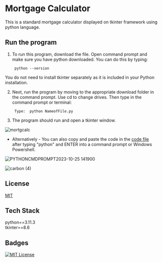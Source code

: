 # Mortgage Calculator

This is a standard mortgage calculator displayed on tkinter framework using python language. 

## Run the program 

1. To run this program, download the file. Open command prompt and make sure you have python downloaded. You can do this by typing:

        python --version

You do not need to install tkinter separately as it is included in your Python installation. 


2. Next, run the program by moving to the appropriate download folder in the command prompt. Use cd to change drives. Then type in the command prompt or terminal:



        Type:  python NameofFile.py


3. The program should run and open a tkinter window.

![mortgcalc](https://github.com/guzmanwolfrank/Python/assets/29739578/dbf9214d-982f-4bbc-980a-6c7839b7a526)

- Alternatively -
You can also copy and paste the code in the  [code file](###) after typing "python" and ENTER into a command prompt or Windows Powershell.

![PYTHONCMDPROMPT2023-10-25 141900](https://github.com/guzmanwolfrank/Python/assets/29739578/748e342b-fb63-43af-8816-38ee76f134af)


![carbon (4)](https://github.com/guzmanwolfrank/Python/assets/29739578/145fc679-1255-4553-ab48-7612950c2d63)

## License

[MIT](https://choosealicense.com/licenses/mit/)


## Tech Stack

python==3.11.3
<br/>
tkinter==8.6


## Badges


[![MIT License](https://img.shields.io/badge/License-MIT-green.svg)](https://choosealicense.com/licenses/mit/)
